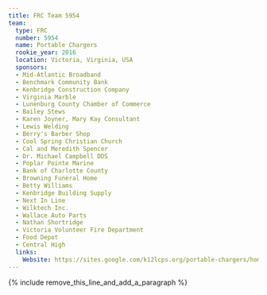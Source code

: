 ```yaml
---
title: FRC Team 5954
team:
  type: FRC
  number: 5954
  name: Portable Chargers
  rookie_year: 2016
  location: Victoria, Virginia, USA
  sponsors:
  - Mid-Atlantic Broadband
  - Benchmark Community Bank
  - Kenbridge Construction Company
  - Virginia Marble
  - Lunenburg County Chamber of Commerce
  - Bailey Stews
  - Karen Joyner, Mary Kay Consultant
  - Lewis Welding
  - Berry's Barber Shop
  - Cool Spring Christian Church
  - Cal and Meredith Spencer
  - Dr. Michael Campbell DDS
  - Poplar Pointe Marine
  - Bank of Charlotte County
  - Browning Funeral Home
  - Betty Williams
  - Kenbridge Building Supply
  - Next In Line
  - Wilktech Inc.
  - Wallace Auto Parts
  - Nathan Shortridge
  - Victoria Volunteer Fire Department
  - Food Depot
  - Central High
  links:
    Website: https://sites.google.com/k12lcps.org/portable-chargers/home
---
```


{% include remove_this_line_and_add_a_paragraph %}
